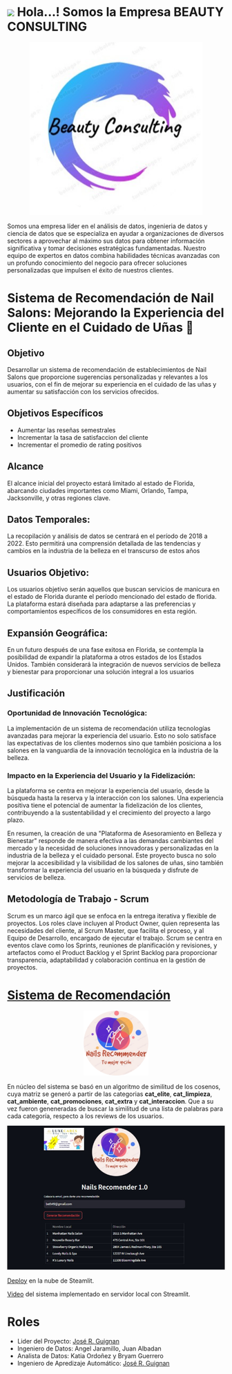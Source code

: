 # 
<div align="left">
   <h1> <img src="https://media.giphy.com/media/hvRJCLFzcasrR4ia7z/giphy.gif" width="35px"> Hola...! Somos la Empresa BEAUTY CONSULTING   </h1>
</div>

<p align="center">
<img src="https://github.com/jrguignan/Proyecto-Nails_Salon-Yelp/blob/main/images/beautyc.png"  height=400>
</p>

Somos una empresa líder en el análisis de datos, ingenieria de datos y ciencia de datos que se especializa en ayudar a organizaciones de diversos sectores a aprovechar al máximo sus datos para obtener información significativa y tomar decisiones estratégicas fundamentadas. Nuestro equipo de expertos en datos combina habilidades técnicas avanzadas con un profundo conocimiento del negocio para ofrecer soluciones personalizadas que impulsen el éxito de nuestros clientes.

# Sistema de Recomendación de Nail Salons: Mejorando la Experiencia del Cliente en el Cuidado de Uñas :nail_care:

## Objetivo 

Desarrollar un sistema de recomendación de establecimientos de Nail Salons que proporcione sugerencias personalizadas y relevantes a los usuarios, con el fin de mejorar su experiencia en el cuidado de las uñas y aumentar su satisfacción con los servicios ofrecidos.

## Objetivos Específicos

* Aumentar las reseñas semestrales 
* Incrementar la tasa de satisfaccion del cliente 
* Incrementar el promedio de rating positivos 

## Alcance 
El alcance inicial del proyecto estará limitado al estado de Florida, abarcando ciudades importantes como Miami, Orlando, Tampa, Jacksonville, y otras regiones clave.
## Datos Temporales:
La recopilación y análisis de datos se centrará en el período de 2018 a 2022. Esto permitirá una comprensión detallada de las tendencias y cambios en la industria de la belleza en el transcurso de estos años
## Usuarios Objetivo:
 Los usuarios objetivo serán aquellos que buscan servicios de manicura en el estado de Florida durante el período mencionado del estado de florida. La plataforma estará diseñada para adaptarse a las preferencias y comportamientos específicos de los consumidores en esta región.
## Expansión Geográfica:
En un futuro después de una fase exitosa en Florida, se contempla la posibilidad de expandir la plataforma a otros estados de los Estados Unidos. También considerará la integración de nuevos servicios de belleza y bienestar para proporcionar una solución integral a los usuarios

## Justificación 
### Oportunidad de Innovación Tecnológica:
 La implementación de un sistema de recomendación utiliza tecnologías avanzadas para mejorar la experiencia del usuario. Esto no solo satisface las expectativas de los clientes modernos sino que también posiciona a los salones en la vanguardia de la innovación tecnológica en la industria de la belleza.
### Impacto en la Experiencia del Usuario y la Fidelización:
 La plataforma se centra en mejorar la experiencia del usuario, desde la búsqueda hasta la reserva y la interacción con los salones. Una experiencia positiva tiene el potencial de aumentar la fidelización de los clientes, contribuyendo a la sustentabilidad y el crecimiento del proyecto a largo plazo.

En resumen, la creación de una "Plataforma de Asesoramiento en Belleza y Bienestar" responde de manera efectiva a las demandas cambiantes del mercado y la necesidad de soluciones innovadoras y personalizadas en la industria de la belleza y el cuidado personal. Este proyecto busca no solo mejorar la accesibilidad y la visibilidad de los salones de uñas, sino también transformar la experiencia del usuario en la búsqueda y disfrute de servicios de belleza.

## Metodología de Trabajo - Scrum
Scrum es un marco ágil que se enfoca en la entrega iterativa y flexible de proyectos. Los roles clave incluyen al Product Owner, quien representa las necesidades del cliente, al Scrum Master, que facilita el proceso, y al Equipo de Desarrollo, encargado de ejecutar el trabajo. Scrum se centra en eventos clave como los Sprints, reuniones de planificación y revisiones, y artefactos como el Product Backlog y el Sprint Backlog para proporcionar transparencia, adaptabilidad y colaboración continua en la gestión de proyectos.









# [Sistema de Recomendación](https://github.com/jrguignan/Proyecto-Nails_Salon-Yelp/tree/main/Machine%20Learning)
<p align="center">
<img src="https://github.com/jrguignan/Proyecto-Nails_Salon-Yelp/blob/main/images/nails1c.png"  height=150>
</p>

En núcleo del sistema se basó en un algoritmo de similitud de los cosenos, cuya matriz se generó a partir de las categorias
**cat_elite**, **cat_limpieza**, **cat_ambiente**, **cat_promociones**, **cat_extra** y **cat_interaccion**. Que a su vez fueron geneneradas de buscar la similitud de una lista de palabras para cada categoría, respecto a los reviews de los usuarios.



![image](https://github.com/jrguignan/Proyecto-Nails_Salon-Yelp/blob/main/images/Streamlit.jpg)

[Deploy](https://machinelearning-proyecto.streamlit.app/) en la nube de Steamlit.

[Video](https://drive.google.com/file/d/1qfldrAgpTUg0_Ot1_w4bBQk1AkvObFYy/view?usp=sharing) del sistema implementado en servidor local con Streamlit.




# Roles 
* Lider del Proyecto: [José R. Guignan](https://www.linkedin.com/in/jrguignan) 
* Ingeniero de Datos: Angel Jaramillo, Juan Albadan 
* Analista de Datos: Katia Ordoñez y Bryam Guerrero
* Ingeniero de Apredizaje Automático: [José R. Guignan](https://www.linkedin.com/in/jrguignan) 